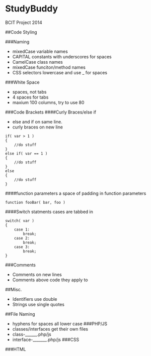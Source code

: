 StudyBuddy
==========

BCIT Project 2014

##Code Styling

###Naming
* mixedCase variable names
* CAPITAL constants with underscores for spaces
* CamelCase class names
* mixedCase funciton/method names
* CSS selectors lowercase and use _ for spaces


###White Space
* spaces, not tabs
* 4 spaces for tabs
* maxium 100 columns, try to use 80

###Code Brackets
####Curly Braces/else if
* else and if on same line.
* curly braces on new line
```
if( var > 1 )
{
    //do stuff
}
else if( var == 1 )
{
    //do stuff
}
else
{
    //do stuff
}
```
####function parameters
a space of padding in function parameters
```
function fooBar( bar, foo )
``` 
####Switch statments
cases are tabbed in
```
switch( var )
{
	case 1:
		break;
	case 2:
		break;
	case 3:
		break;
}
```

###Comments
* Comments on new lines
* Comments above code they apply to


##Misc.
* Identifiers use double
* Strings use single quotes

##File Naming
* hyphens for spaces all lower case
###PHP/JS
* classes/interfaces get their own files
* class-______.php/js
* interface-_______.php/js
###CSS

###HTML
